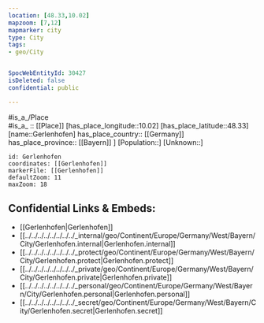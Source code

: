 ```yaml
---
location: [48.33,10.02] 
mapzoom: [7,12] 
mapmarker: city 
type: City
tags:
- geo/City


SpocWebEntityId: 30427
isDeleted: false
confidential: public

---
```

#is_a_/Place  
#is_a_ :: [[Place]] 
[has_place_longitude::10.02] 
[has_place_latitude::48.33] 
[name::Gerlenhofen] 
has_place_country:: [[Germany]]  
has_place_province:: [[Bayern]] ] 
[Population::] 
[Unknown::] 


```leaflet
id: Gerlenhofen
coordinates: [[Gerlenhofen]] 
markerFile: [[Gerlenhofen]] 
defaultZoom: 11 
maxZoom: 18
```


## Confidential Links & Embeds: 
- [[Gerlenhofen|Gerlenhofen]]  
- [[../../../../../../../../_internal/geo/Continent/Europe/Germany/West/Bayern/City/Gerlenhofen.internal|Gerlenhofen.internal]] 
- [[../../../../../../../../_protect/geo/Continent/Europe/Germany/West/Bayern/City/Gerlenhofen.protect|Gerlenhofen.protect]] 
- [[../../../../../../../../_private/geo/Continent/Europe/Germany/West/Bayern/City/Gerlenhofen.private|Gerlenhofen.private]] 
- [[../../../../../../../../_personal/geo/Continent/Europe/Germany/West/Bayern/City/Gerlenhofen.personal|Gerlenhofen.personal]] 
- [[../../../../../../../../_secret/geo/Continent/Europe/Germany/West/Bayern/City/Gerlenhofen.secret|Gerlenhofen.secret]] 
